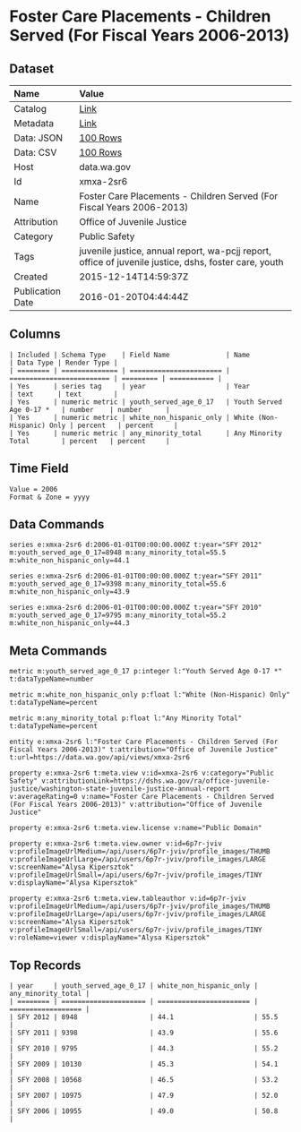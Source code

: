 # Foster Care Placements - Children Served (For Fiscal Years 2006-2013)

## Dataset

| Name | Value |
| :--- | :---- |
| Catalog | [Link](https://catalog.data.gov/dataset/foster-care-placements-children-served-for-fiscal-years-2006-2013) |
| Metadata | [Link](https://data.wa.gov/api/views/xmxa-2sr6) |
| Data: JSON | [100 Rows](https://data.wa.gov/api/views/xmxa-2sr6/rows.json?max_rows=100) |
| Data: CSV | [100 Rows](https://data.wa.gov/api/views/xmxa-2sr6/rows.csv?max_rows=100) |
| Host | data.wa.gov |
| Id | xmxa-2sr6 |
| Name | Foster Care Placements - Children Served (For Fiscal Years 2006-2013) |
| Attribution | Office of Juvenile Justice |
| Category | Public Safety |
| Tags | juvenile justice, annual report, wa-pcjj report, office of juvenile justice, dshs, foster care, youth |
| Created | 2015-12-14T14:59:37Z |
| Publication Date | 2016-01-20T04:44:44Z |

## Columns

```ls
| Included | Schema Type    | Field Name              | Name                      | Data Type | Render Type |
| ======== | ============== | ======================= | ========================= | ========= | =========== |
| Yes      | series tag     | year                    | Year                      | text      | text        |
| Yes      | numeric metric | youth_served_age_0_17   | Youth Served Age 0-17 *   | number    | number      |
| Yes      | numeric metric | white_non_hispanic_only | White (Non-Hispanic) Only | percent   | percent     |
| Yes      | numeric metric | any_minority_total      | Any Minority Total        | percent   | percent     |
```

## Time Field

```ls
Value = 2006
Format & Zone = yyyy
```

## Data Commands

```ls
series e:xmxa-2sr6 d:2006-01-01T00:00:00.000Z t:year="SFY 2012" m:youth_served_age_0_17=8948 m:any_minority_total=55.5 m:white_non_hispanic_only=44.1

series e:xmxa-2sr6 d:2006-01-01T00:00:00.000Z t:year="SFY 2011" m:youth_served_age_0_17=9398 m:any_minority_total=55.6 m:white_non_hispanic_only=43.9

series e:xmxa-2sr6 d:2006-01-01T00:00:00.000Z t:year="SFY 2010" m:youth_served_age_0_17=9795 m:any_minority_total=55.2 m:white_non_hispanic_only=44.3
```

## Meta Commands

```ls
metric m:youth_served_age_0_17 p:integer l:"Youth Served Age 0-17 *" t:dataTypeName=number

metric m:white_non_hispanic_only p:float l:"White (Non-Hispanic) Only" t:dataTypeName=percent

metric m:any_minority_total p:float l:"Any Minority Total" t:dataTypeName=percent

entity e:xmxa-2sr6 l:"Foster Care Placements - Children Served (For Fiscal Years 2006-2013)" t:attribution="Office of Juvenile Justice" t:url=https://data.wa.gov/api/views/xmxa-2sr6

property e:xmxa-2sr6 t:meta.view v:id=xmxa-2sr6 v:category="Public Safety" v:attributionLink=https://dshs.wa.gov/ra/office-juvenile-justice/washington-state-juvenile-justice-annual-report v:averageRating=0 v:name="Foster Care Placements - Children Served (For Fiscal Years 2006-2013)" v:attribution="Office of Juvenile Justice"

property e:xmxa-2sr6 t:meta.view.license v:name="Public Domain"

property e:xmxa-2sr6 t:meta.view.owner v:id=6p7r-jviv v:profileImageUrlMedium=/api/users/6p7r-jviv/profile_images/THUMB v:profileImageUrlLarge=/api/users/6p7r-jviv/profile_images/LARGE v:screenName="Alysa Kipersztok" v:profileImageUrlSmall=/api/users/6p7r-jviv/profile_images/TINY v:displayName="Alysa Kipersztok"

property e:xmxa-2sr6 t:meta.view.tableauthor v:id=6p7r-jviv v:profileImageUrlMedium=/api/users/6p7r-jviv/profile_images/THUMB v:profileImageUrlLarge=/api/users/6p7r-jviv/profile_images/LARGE v:screenName="Alysa Kipersztok" v:profileImageUrlSmall=/api/users/6p7r-jviv/profile_images/TINY v:roleName=viewer v:displayName="Alysa Kipersztok"
```

## Top Records

```ls
| year     | youth_served_age_0_17 | white_non_hispanic_only | any_minority_total | 
| ======== | ===================== | ======================= | ================== | 
| SFY 2012 | 8948                  | 44.1                    | 55.5               | 
| SFY 2011 | 9398                  | 43.9                    | 55.6               | 
| SFY 2010 | 9795                  | 44.3                    | 55.2               | 
| SFY 2009 | 10130                 | 45.3                    | 54.1               | 
| SFY 2008 | 10568                 | 46.5                    | 53.2               | 
| SFY 2007 | 10975                 | 47.9                    | 52.0               | 
| SFY 2006 | 10955                 | 49.0                    | 50.8               | 
```